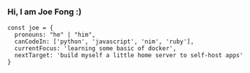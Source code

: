 ### Hi, I am Joe Fong :)

```
const joe = {
  pronouns: "he" | "him",
  canCodeIn: ['python', 'javascript', 'nim', 'ruby'],
  currentFocus: 'learning some basic of docker',
  nextTarget: 'build myself a little home server to self-host apps'
}

```

<!--
**kapppa-joe/kapppa-joe** is a ✨ _special_ ✨ repository because its `README.md` (this file) appears on your GitHub profile.

Here are some ideas to get you started:

- 🔭 I’m currently working on ...
- 🌱 I’m currently learning ...
- 👯 I’m looking to collaborate on ...
- 🤔 I’m looking for help with ...
- 💬 Ask me about ...
- 📫 How to reach me: ...
- 😄 Pronouns: ...
- ⚡ Fun fact: ...
-->
